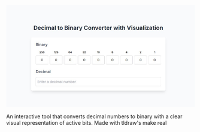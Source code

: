 ![binary-conv](/assets/binary-conv.jpg)

An interactive tool that converts decimal numbers to binary with a clear visual representation of active bits.
Made with tldraw's make real
